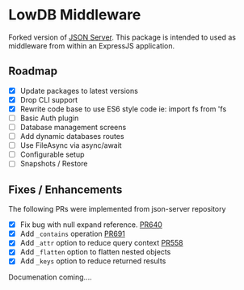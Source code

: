 # LowDB Middleware

Forked version of [JSON Server](https://github.com/typicode/json-server). This package is intended to used as middleware from within an ExpressJS application.

## Roadmap

- [x] Update packages to latest versions
- [x] Drop CLI support
- [x] Rewrite code base to use ES6 style code ie: import fs from 'fs
- [ ] Basic Auth plugin
- [ ] Database management screens
- [ ] Add dynamic databases routes
- [ ] Use FileAsync via async/await 
- [ ] Configurable setup
- [ ] Snapshots / Restore

## Fixes / Enhancements 

The following PRs were implemented from json-server repository

- [x] Fix bug with null expand reference. [PR640](https://github.com/typicode/json-server/pull/640/commits)
- [x] Add `_contains` operation [PR691](https://github.com/typicode/json-server/pull/691/commits)
- [x] Add `_attr` option to reduce query context [PR558](https://github.com/typicode/json-server/pull/558/commits)
- [x] Add `_flatten` option to flatten nested objects
- [x] Add `_keys` option to reduce returned results

Documenation coming....
